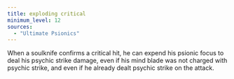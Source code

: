 ```yaml
---
title: exploding critical
minimum_level: 12
sources:
  - "Ultimate Psionics"
---
```


When a soulknife confirms a critical hit, he can expend his psionic focus to deal his psychic strike damage, even if his mind blade was not charged with psychic strike, and even if he already dealt psychic strike on the attack.
